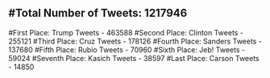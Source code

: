 #Total Number of Tweets: 1217946 
---
#First Place: Trump Tweets - 463588
#Second Place: Clinton Tweets - 255121
#Third Place: Cruz Tweets - 178126
#Fourth Place: Sanders Tweets - 137680
#Fifth Place: Rubio Tweets - 70960
#Sixth Place: Jeb! Tweets - 59024
#Seventh Place: Kasich Tweets - 38597
#Last Place: Carson Tweets - 14850
